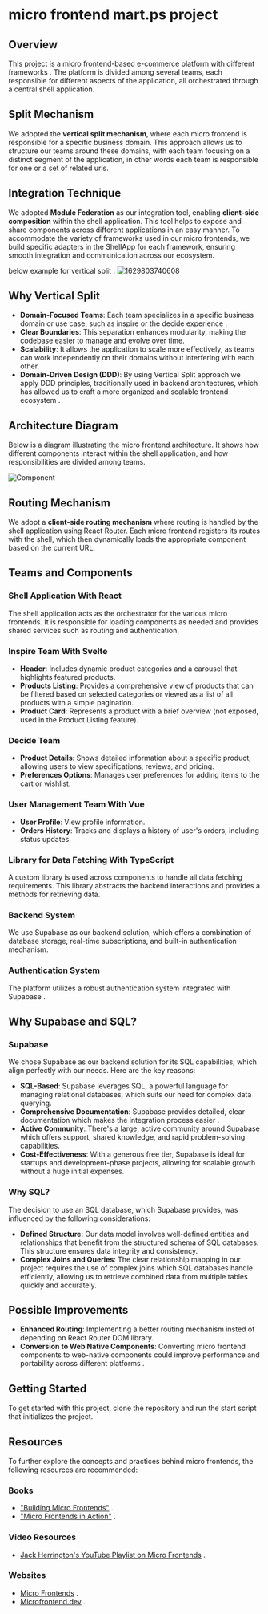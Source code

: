 # micro frontend mart.ps project

## Overview
This project is a micro frontend-based e-commerce platform with different frameworks . The platform is divided among several teams, each responsible for different aspects of the application, all orchestrated through a central shell application.

## Split Mechanism 
We adopted the **vertical split mechanism**, where each micro frontend is responsible for a specific business domain. This approach allows us to structure our teams around these domains, with each team focusing on a distinct segment of the application, in other words each team is responsible for one or a set of related urls.

## Integration Technique
We adopted **Module Federation** as our integration tool, enabling **client-side composition** within the shell application. This tool helps to expose and share components across different applications in an easy manner. To accommodate the variety of frameworks used in our micro frontends, we build specific adapters in the ShellApp for each framework, ensuring smooth integration and communication across our ecosystem.

below example for vertical split :
![1629803740608](https://github.com/user-attachments/assets/2d79252a-cb4e-4a63-87a1-7cebd85535f2)

## Why Vertical Split 
- **Domain-Focused Teams**: Each team specializes in a specific business domain or use case, such as inspire or the decide experience .
- **Clear Boundaries**: This separation enhances modularity, making the codebase easier to manage and evolve over time.
- **Scalability**: It allows the application to scale more effectively, as teams can work independently on their domains without interfering with each other.
- **Domain-Driven Design (DDD)**: By using Vertical Split approach we apply DDD principles, traditionally used in backend architectures, which has allowed us to craft a more organized and scalable frontend ecosystem .

## Architecture Diagram
Below is a diagram illustrating the micro frontend architecture. It shows how different components interact within the shell application, and how responsibilities are divided among teams.

![Component](https://github.com/user-attachments/assets/7a7e7bb3-fd8f-41f4-93ff-22ec05a20bc8)


## Routing Mechanism
We adopt a **client-side routing mechanism** where routing is handled by the shell application using React Router. Each micro frontend registers its routes with the shell, which then dynamically loads the appropriate component based on the current URL.
  
## Teams and Components

### Shell Application With React
The shell application acts as the orchestrator for the various micro frontends. It is responsible for loading components as needed and provides shared services such as routing and authentication.

### Inspire Team With Svelte
- **Header**: Includes dynamic product categories and a carousel that highlights featured products.
- **Products Listing**: Provides a comprehensive view of products that can be filtered based on selected categories or viewed as a list of all products with a simple pagination.
- **Product Card**: Represents a product with a brief overview (not exposed, used in the Product Listing feature).

### Decide Team
- **Product Details**: Shows detailed information about a specific product, allowing users to view specifications, reviews, and pricing.
- **Preferences Options**: Manages user preferences for adding items to the cart or wishlist.
  
### User Management Team With Vue
- **User Profile**: View profile information.
- **Orders History**: Tracks and displays a history of user's orders, including status updates.

### Library for Data Fetching With TypeScript
A custom library is used across components to handle all data fetching requirements. This library abstracts the backend interactions and provides a methods for retrieving data.

### Backend System
We use Supabase as our backend solution, which offers a combination of database storage, real-time subscriptions, and built-in authentication mechanism.

### Authentication System
The platform utilizes a robust authentication system integrated with Supabase .

## Why Supabase and SQL?

### Supabase
We chose Supabase as our backend solution for its SQL capabilities, which align perfectly with our needs. Here are the key reasons:

- **SQL-Based**: Supabase leverages SQL, a powerful language for managing relational databases, which suits our need for complex data querying.
- **Comprehensive Documentation**: Supabase provides detailed, clear documentation which makes the integration process easier .
- **Active Community**: There's a large, active community around Supabase which offers support, shared knowledge, and rapid problem-solving capabilities.
- **Cost-Effectiveness**: With a generous free tier, Supabase is ideal for startups and development-phase projects, allowing for scalable growth without a huge initial expenses.

### Why SQL?
The decision to use an SQL database, which Supabase provides, was influenced by the following considerations:
- **Defined Structure**: Our data model involves well-defined entities and relationships that benefit from the structured schema of SQL databases. This structure ensures data integrity and consistency.
- **Complex Joins and Queries**: The clear relationship mapping in our project requires the use of complex joins which SQL databases handle efficiently, allowing us to retrieve combined data from multiple tables quickly and accurately.

## Possible Improvements
- **Enhanced Routing**: Implementing a better routing mechanism insted of depending on React Router DOM library.
- **Conversion to Web Native Components**: Converting micro frontend components to web-native components could improve performance and portability across different platforms .

## Getting Started
To get started with this project, clone the repository and run the start script that initializes the project.

## Resources 

To further explore the concepts and practices behind micro frontends, the following resources are recommended:

### Books
- ["Building Micro Frontends"](https://www.oreilly.com/library/view/building-micro-frontends/9781492082989/) .
- ["Micro Frontends in Action"](https://www.manning.com/books/micro-frontends-in-action) .
### Video Resources
- [Jack Herrington's YouTube Playlist on Micro Frontends](https://www.youtube.com/watch?v=ILbRI4m2D9Y&list=PLNqp92_EXZBLr7p7hn6IYa1YPNs4yJ1t1) .
### Websites
- [Micro Frontends](https://micro-frontends.org/) .
- [Microfrontend.dev](https://microfrontend.dev/) .
